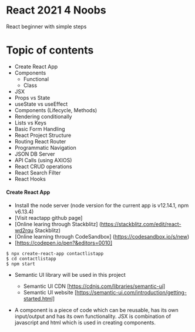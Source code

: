 # React 2021 4 Noobs
React beginner with simple steps

Topic of contents
==========================
* Create React App
* Components
  * Functional
  * Class
* JSX
* Props vs State
* useState vs useEffect
* Components (Lifecycle, Methods)
* Rendering conditionally
* Lists vs Keys
* Basic Form Handling
* React Project Structure
* Routing React Router
* Programmatic Navigation
* JSON DB Server
* API Calls (using AXIOS)
* React CRUD operations
* React Search Filter
* React Hooks

#### Create React App
* Install the node server (node version for the current app is v12.14.1, npm v6.13.4)
* [Visit reactapp github page]
* [Online learing through Stackblitz] (https://stackblitz.com/edit/react-wd2rqu Stackblitz)
* [Online learning through CodeSandbox] (https://codesandbox.io/s/new)
* [https://codepen.io/pen?&editors=0010]

```
$ npx create-react-app contactlistapp
$ cd contactlistapp
$ npm start
```

* Semantic UI library will be used in this project 
  * Semantic UI CDN [https://cdnjs.com/libraries/semantic-ui]
  * Semantic UI website [https://semantic-ui.com/introduction/getting-started.html]

* A component is a piece of code which can be reusable, has its own input/output and has its own functionality. JSX is combination of javascript and html which is used in creating components. 